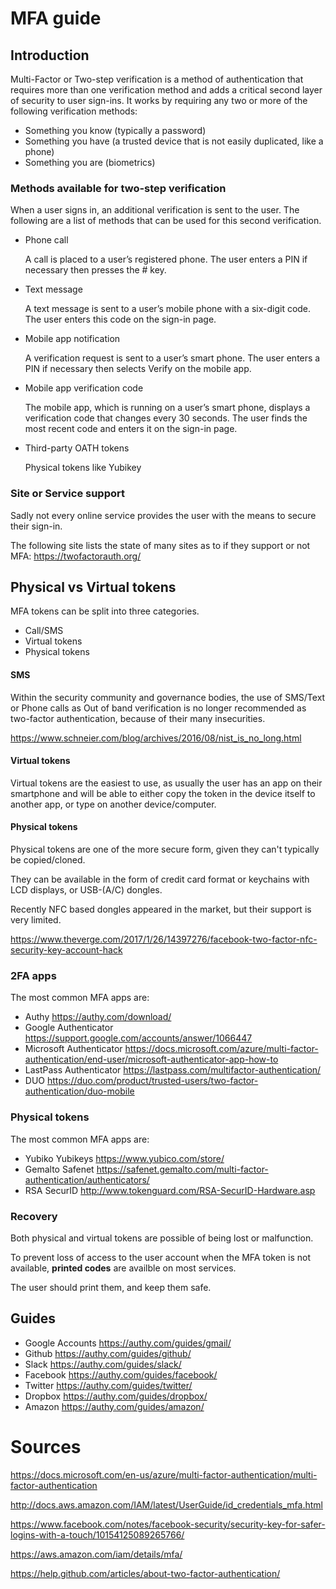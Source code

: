 # MFA guide

## Introduction

Multi-Factor or Two-step verification is a method of authentication that requires more than one verification method and adds a critical second layer of security to user sign-ins. It works by requiring any two or more of the following verification methods:
* Something you know (typically a password)
* Something you have (a trusted device that is not easily duplicated, like a phone)
* Something you are (biometrics)

### Methods available for two-step verification

When a user signs in, an additional verification is sent to the user. The following are a list of methods that can be used for this second verification.

* Phone call

   A call is placed to a user’s registered phone. The user enters a PIN if necessary then presses the # key.

* Text message

   A text message is sent to a user’s mobile phone with a six-digit code. The user enters this code on the sign-in page.

* Mobile app notification

   A verification request is sent to a user’s smart phone. The user enters a PIN if necessary then selects Verify on the mobile app.

* Mobile app verification code

   The mobile app, which is running on a user’s smart phone, displays a verification code that changes every 30 seconds. The user finds the most recent code and enters it on the sign-in page.

* Third-party OATH tokens

   Physical tokens like Yubikey

### Site or Service support

Sadly not every online service provides the user with the means to secure their sign-in.

The following site lists the state of many sites as to if they support or not MFA:
https://twofactorauth.org/

## Physical vs Virtual tokens

MFA tokens can be split into three categories.

* Call/SMS
* Virtual tokens
* Physical tokens

#### SMS
Within the security community and governance bodies, the use of SMS/Text or Phone calls as Out of band verification is no longer recommended as two-factor authentication, because of their many insecurities.

https://www.schneier.com/blog/archives/2016/08/nist_is_no_long.html

#### Virtual tokens

Virtual tokens are the easiest to use, as usually the user has an app on their smartphone and will be able to either copy the token in the device itself to another app, or type on another device/computer.

#### Physical tokens

Physical tokens are one of the more secure form, given they can't typically be copied/cloned.

They can be available in the form of credit card format or keychains with LCD displays, or USB-(A/C) dongles.

Recently NFC based dongles appeared in the market, but their support is very limited. 

https://www.theverge.com/2017/1/26/14397276/facebook-two-factor-nfc-security-key-account-hack

### 2FA apps

The most common MFA apps are:

* Authy https://authy.com/download/
* Google Authenticator https://support.google.com/accounts/answer/1066447
* Microsoft Authenticator https://docs.microsoft.com/azure/multi-factor-authentication/end-user/microsoft-authenticator-app-how-to
* LastPass Authenticator https://lastpass.com/multifactor-authentication/
* DUO https://duo.com/product/trusted-users/two-factor-authentication/duo-mobile

### Physical tokens

The most common MFA apps are:

* Yubiko Yubikeys https://www.yubico.com/store/
* Gemalto Safenet https://safenet.gemalto.com/multi-factor-authentication/authenticators/
* RSA SecurID  http://www.tokenguard.com/RSA-SecurID-Hardware.asp

### Recovery

Both physical and virtual tokens are possible of being lost or malfunction. 

To prevent loss of access to the user account when the MFA token is not available, **printed codes** are availble on most services.

The user should print them, and keep them safe.

## Guides

* Google Accounts https://authy.com/guides/gmail/
* Github https://authy.com/guides/github/
* Slack  https://authy.com/guides/slack/
* Facebook  https://authy.com/guides/facebook/
* Twitter   https://authy.com/guides/twitter/
* Dropbox https://authy.com/guides/dropbox/
* Amazon https://authy.com/guides/amazon/

# Sources

https://docs.microsoft.com/en-us/azure/multi-factor-authentication/multi-factor-authentication

http://docs.aws.amazon.com/IAM/latest/UserGuide/id_credentials_mfa.html

https://www.facebook.com/notes/facebook-security/security-key-for-safer-logins-with-a-touch/10154125089265766/

https://aws.amazon.com/iam/details/mfa/

https://help.github.com/articles/about-two-factor-authentication/

